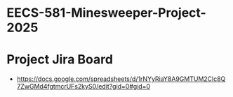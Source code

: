# EECS-581-Minesweeper-Project-2025

# Project Jira Board

- https://docs.google.com/spreadsheets/d/1rNYyRiaY8A9GMTUM2Clc8Q7ZwGMd4fgtmcrUFs2kyS0/edit?gid=0#gid=0
